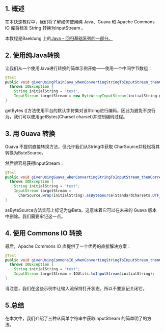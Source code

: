 ## 1. 概述

在本快速教程中，我们将了解如何使用纯 Java、Guava 和 Apache Commons IO 库将标准 String 转换为InputStream 。

本教程是Baeldung 上的[Java – 回归基础系列的一部分。](https://www.baeldung.com/java-tutorial)

## 2. 使用纯Java转换

让我们从一个使用Java进行转换的简单示例开始——使用一个中间字节数组：

```java
@Test
public void givenUsingPlainJava_whenConvertingStringToInputStream_thenCorrect() 
  throws IOException {
    String initialString = "text";
    InputStream targetStream = new ByteArrayInputStream(initialString.getBytes());
}
```

getBytes ()方法使用平台的默认字符集对该String进行编码，因此为避免不良行为，我们可以使用getBytes(Charset charset)并控制编码过程。

## 3. 用 Guava 转换

Guava 不提供直接转换方法，但允许我们从String中获取 CharSource并轻松将其转换为ByteSource。

然后很容易获得InputStream：

```java
@Test
public void givenUsingGuava_whenConvertingStringToInputStream_thenCorrect() 
  throws IOException {
    String initialString = "text";
    InputStream targetStream = 
      CharSource.wrap(initialString).asByteSource(StandardCharsets.UTF_8).openStream();
}
```

asByteSource方法实际上标记为@Beta。这意味着它可以在未来的 Guava 版本中删除。我们需要牢记这一点。

## 4. 使用 Commons IO 转换

最后，Apache Commons IO 库提供了一个优秀的直接解决方案：

```java
@Test
public void givenUsingCommonsIO_whenConvertingStringToInputStream_thenCorrect() 
  throws IOException {
    String initialString = "text";
    InputStream targetStream = IOUtils.toInputStream(initialString);
}
```

请注意，我们在这些示例中让输入流保持打开状态，所以不要忘记关闭它。

## 5.总结

在本文中，我们介绍了三种从简单字符串中获取InputStream 的简单明了的方法。